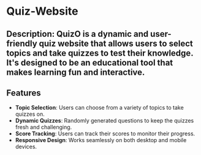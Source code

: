 # Quiz-Website
## Description: QuizO is a dynamic and user-friendly quiz website that allows users to select topics and take quizzes to test their knowledge. It's designed to be an educational tool that makes learning fun and interactive.

## Features 
- **Topic Selection**: Users can choose from a variety of topics to take quizzes on.
- **Dynamic Quizzes**: Randomly generated questions to keep the quizzes fresh and challenging.
- **Score Tracking**: Users can track their scores to monitor their progress.
- **Responsive Design**: Works seamlessly on both desktop and mobile devices.
